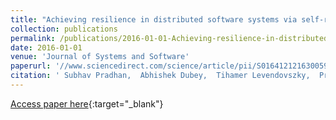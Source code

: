 ```yaml
---
title: "Achieving resilience in distributed software systems via self-reconfiguration"
collection: publications
permalink: /publications/2016-01-01-Achieving-resilience-in-distributed-software-systems-via-self-reconfiguration
date: 2016-01-01
venue: 'Journal of Systems and Software'
paperurl: '//www.sciencedirect.com/science/article/pii/S0164121216300590'
citation: ' Subhav Pradhan,  Abhishek Dubey,  Tihamer Levendovszky,  Pranav Kumar,  William Emfinger,  Daniel Balasubramanian,  William Otte,  Gabor Karsai, &quot;Achieving resilience in distributed software systems via self-reconfiguration.&quot; Journal of Systems and Software, 2016.'
---
```

[Access paper here](//www.sciencedirect.com/science/article/pii/S0164121216300590){:target="_blank"}
